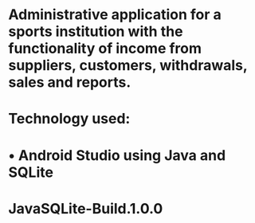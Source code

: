 # Administrative application for a sports institution with the functionality of income from suppliers, customers, withdrawals, sales and reports. 
# Technology used: 
# • Android Studio using Java and SQLite

# JavaSQLite-Build.1.0.0
